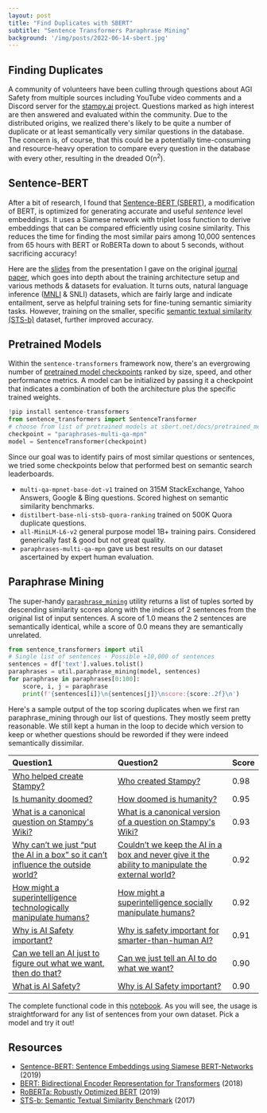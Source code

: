 ```yaml
---
layout: post
title: "Find Duplicates with SBERT"
subtitle: "Sentence Transformers Paraphrase Mining"
background: '/img/posts/2022-06-14-sbert.jpg'
---
```


## Finding Duplicates

A community of volunteers have been culling through questions about AGI Safety from multiple sources including YouTube video comments and a Discord server for the [stampy.ai](https://stampy.ai/wiki/Stampy) project. Questions marked as high interest are then answered and evaluated within the community. Due to the distributed origins, we realized there's likely to be quite a number of duplicate or at least semantically very similar questions in the database. The concern is, of course, that this could be a potentially time-consuming and resource-heavy operation to compare every question in the database with every other, resulting in the dreaded O(n<sup>2</sup>).

## Sentence-BERT

After a bit of research, I found that [Sentence-BERT (SBERT)](https://sbert.net/), a modification of BERT, is optimized for generating accurate and useful *sentence* level embeddings. It uses a Siamese network with  triplet loss function to derive embeddings that can be compared efficiently using cosine similarity. This reduces the time for finding the most similar pairs among 10,000 sentences from 65 hours with BERT or RoBERTa down to about 5 seconds, without sacrificing accuracy!

Here are the [slides](/docs/JournalClub%202022-07-27%20SBERT.pdf) from the presentation I gave on the original [journal paper](https://arxiv.org/abs/1908.10084), which goes into depth about the training architecture setup and various methods & datasets for evaluation. It turns outs, natural language inference ([MNLI](https://huggingface.co/datasets/SetFit/mnli) & SNLI) datasets, which are fairly large and indicate entailment, serve as helpful training sets for fine-tuning semantic simiarity tasks. However, training on the smaller, specific [semantic textual similarity (STS-b)](https://arxiv.org/abs/1708.00055v1) dataset, further improved accuracy.

## Pretrained Models

Within the `sentence-transformers` framework now, there's an evergrowing number of [pretrained model checkpoints](https://sbert.net/docs/pretrained_models.html) ranked by size, speed, and other performance metrics. A model can be initialized by passing it a checkpoint that indicates a combination of both the architecture plus the specific trained weights.

```python
!pip install sentence-transformers
from sentence_transformers import SentenceTransformer
# choose from list of pretrained models at sbert.net/docs/pretrained_models.html
checkpoint = "paraphrases-multi-qa-mpn"
model = SentenceTransformer(checkpoint)
```

Since our goal was to identify pairs of most similar questions or sentences, we tried some checkpoints below that performed best on semantic search leaderboards.

- `multi-qa-mpnet-base-dot-v1` trained on 315M StackExchange, Yahoo Answers, Google & Bing questions. Scored highest on semantic similarity benchmarks.
- `distilbert-base-nli-stsb-quora-ranking` trained on 500K Quora duplicate questions.
- `all-MiniLM-L6-v2` general purpose model 1B+ training pairs. Considered generically fast & good but not great quality.
- `paraphrases-multi-qa-mpn` gave us best results on our dataset ascertained by expert human evaluation.

## Paraphrase Mining

The super-handy [`paraphrase_mining`](https://sbert.net/examples/applications/paraphrase-mining/README.html#paraphrase-mining) utility returns a list of tuples sorted by descending similarity scores along with the indices of 2 sentences from the original list of input sentences. A score of 1.0 means the 2 sentences are semantically identical, while a score of 0.0 means they are semantically unrelated.

```python
from sentence_transformers import util
# Single list of sentences - Possible +10,000 of sentences
sentences = df['text'].values.tolist()
paraphrases = util.paraphrase_mining(model, sentences)
for paraphrase in paraphrases[0:100]:
    score, i, j = paraphrase
    print(f'{sentences[i]}\n{sentences[j]}\nscore:{score:.2f}\n')  
```

Here's a sample output of the top scoring duplicates when we first ran paraphrase_mining through our list of questions. They mostly seem pretty reasonable. We still kept a human in the loop to decide which version to keep or whether questions should be reworded if they were indeed semantically dissimilar.

| Question1 | Question2 | Score |
| :--- | :--- | :--- |
| [Who helped create Stampy?](https://stampy.ai/wiki/Who_helped_create_Stampy%3F) | [Who created Stampy?](https://stampy.ai/wiki/Who_created_Stampy%3F) | 0.98 |
| [Is humanity doomed?](https://stampy.ai/wiki/Is_humanity_doomed%3F) | [How doomed is humanity?](https://stampy.ai/wiki/How_doomed_is_humanity%3F) | 0.95 |
| [What is a canonical question on Stampy's Wiki?](https://stampy.ai/wiki/What_is_a_canonical_question_on_Stampy%27s_Wiki%3F) | [What is a canonical version of a question on Stampy's Wiki?](https://stampy.ai/wiki/What_is_a_canonical_version_of_a_question_on_Stampy%27s_Wiki%3F) | 0.93 |
| [Why can’t we just “put the AI in a box” so it can’t influence the outside world?](https://stampy.ai/wiki/Why_can%E2%80%99t_we_just_%E2%80%9Cput_the_AI_in_a_box%E2%80%9D_so_it_can%E2%80%99t_influence_the_outside_world%3F) | [Couldn’t we keep the AI in a box and never give it the ability to manipulate the external world?](https://stampy.ai/wiki/Couldn%E2%80%99t_we_keep_the_AI_in_a_box_and_never_give_it_the_ability_to_manipulate_the_external_world%3F) | 0.92 |
| [How might a superintelligence technologically manipulate humans?](https://stampy.ai/wiki/How_might_a_superintelligence_technologically_manipulate_humans%3F) | [How might a superintelligence socially manipulate humans?](https://stampy.ai/wiki/How_might_a_superintelligence_socially_manipulate_humans%3F) | 0.92 |
| [Why is AI Safety important?](https://stampy.ai/wiki/Why_is_AI_Safety_important%3F) | [Why is safety important for smarter-than-human AI?](https://stampy.ai/wiki/Why_is_safety_important_for_smarter-than-human_AI%3F) | 0.91 |
| [Can we tell an AI just to figure out what we want, then do that?](https://stampy.ai/wiki/Can_we_tell_an_AI_just_to_figure_out_what_we_want,_then_do_that%3F) | [Can we just tell an AI to do what we want?](https://stampy.ai/wiki/Can_we_just_tell_an_AI_to_do_what_we_want%3F) | 0.90 |
| [What is AI Safety?](https://stampy.ai/wiki/What_is_AI_Safety%3F) | [Why is AI Safety important?](https://stampy.ai/wiki/Why_is_AI_Safety_important%3F) | 0.90 |

The complete functional code in this [notebook](https://colab.research.google.com/github/ccstan99/ccstan99.github.io/blob/main/docs/sbert-paraphrase-mining.ipynb). As you will see, the usage is straightforward for any list of sentences from your own dataset. Pick a model and try it out!

## Resources

- [Sentence-BERT: Sentence Embeddings using Siamese BERT-Networks](https://arxiv.org/abs/1908.10084) (2019)
- [BERT: Bidirectional Encoder Representation for Transformers](https://arxiv.org/abs/1810.04805) (2018)
- [RoBERTa: Robustly Optimized BERT](https://arxiv.org/abs/1907.11692) (2019)
- [STS-b: Semantic Textual Similarity Benchmark](https://arxiv.org/abs/1708.00055v1) (2017)
